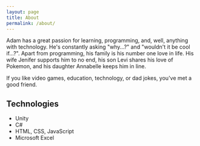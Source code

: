 ```yaml
---
layout: page
title: About
permalink: /about/
---
```


Adam has a great passion for learning, programming, and, well, anything with technology. He's constantly asking "why...?" and "wouldn't it be cool if...?". Apart from programming, his family is his number one love in life. His wife Jenifer supports him to no end, his son Levi shares his love of Pokemon, and his daughter Annabelle keeps him in line.

If you like video games, education, technology, or dad jokes, you've met a good friend.

<h2>Technologies</h2>
<ul>
    <li>Unity</li>
    <li>C#</li>
    <li>HTML, CSS, JavaScript</li>
    <li>Microsoft Excel</li>
</ul>
